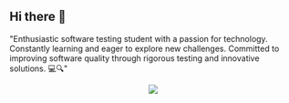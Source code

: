 ## Hi there 👋
"Enthusiastic software testing student with a passion for technology. Constantly learning and eager to explore new challenges. Committed to improving software quality through rigorous testing and innovative solutions. 💻🔍"
<p align="center">
  <a href="https://skillicons.dev">
    <img src="https://skillicons.dev/icons?i=git,github,java,idea,gmail,linkedin,instagram" />
  </a>
</p>

<!--
**NiyaziPro/NiyaziPro** is a ✨ _special_ ✨ repository because its `README.md` (this file) appears on your GitHub profile.

Here are some ideas to get you started:

- 🔭 I’m currently working on ...
- 🌱 I’m currently learning ...
- 👯 I’m looking to collaborate on ...
- 🤔 I’m looking for help with ...
- 💬 Ask me about ...
- 📫 How to reach me: ...
- 😄 Pronouns: ...
- ⚡ Fun fact: ...
-->
